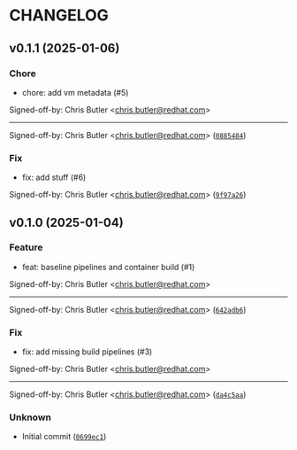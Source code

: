 # CHANGELOG

## v0.1.1 (2025-01-06)

### Chore

* chore: add vm metadata (#5)

Signed-off-by: Chris Butler &lt;chris.butler@redhat.com&gt;

---------

Signed-off-by: Chris Butler &lt;chris.butler@redhat.com&gt; ([`0885484`](https://github.com/butler54/bootc-on-osx/commit/08854847cb6157f882536026c5c1cb84106cccb8))

### Fix

* fix: add stuff (#6)

Signed-off-by: Chris Butler &lt;chris.butler@redhat.com&gt; ([`9f97a26`](https://github.com/butler54/bootc-on-osx/commit/9f97a264126a1bb4e9c4a5ead6447d3f875dfd56))

## v0.1.0 (2025-01-04)

### Feature

* feat: baseline pipelines and container build (#1)

Signed-off-by: Chris Butler &lt;chris.butler@redhat.com&gt;

---------

Signed-off-by: Chris Butler &lt;chris.butler@redhat.com&gt; ([`642adb6`](https://github.com/butler54/bootc-on-osx/commit/642adb638cbc7489eae35b29be6cf2fedb3656cb))

### Fix

* fix: add missing build pipelines (#3)

Signed-off-by: Chris Butler &lt;chris.butler@redhat.com&gt;

---------

Signed-off-by: Chris Butler &lt;chris.butler@redhat.com&gt; ([`da4c5aa`](https://github.com/butler54/bootc-on-osx/commit/da4c5aa814740256e8f417c070622a5f1b9c4446))

### Unknown

* Initial commit ([`0699ec1`](https://github.com/butler54/bootc-on-osx/commit/0699ec134b380cd0401c0ee01dee4da570da3a92))

